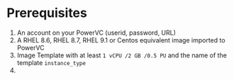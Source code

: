 # Prerequisites 

1. An account on your PowerVC (userid, password, URL)
2. A RHEL 8.6, RHEL 8.7, RHEL 9.1 or Centos equivalent image imported to PowerVC
3. Image Template with at least `1 vCPU /2 GB /0.5 PU` and the name of the template `instance_type`
4. 